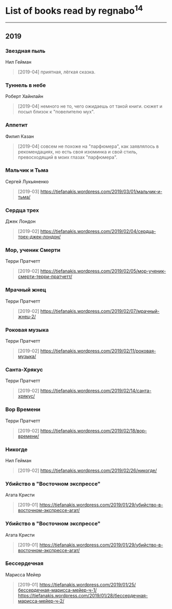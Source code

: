 # List of books read by regnabo<sup>14</sup>
---

## 2019

### Звездная пыль
Нил Гейман
> [2019-04] приятная, лёгкая сказка.


### Туннель в небе
Роберт Хайнлайн
> [2019-04] немного не то, чего ожидаешь от такой книги. сюжет и посыл близок к "повелителю мух".


### Аппетит
Филип Казан
> [2019-04] совсем не похоже на "парфюмера", как заявлялось в рекомендациях, но есть своя изюминка и свой стиль, превосходящий в моих глазах "парфюмера".


### Мальчик и Тьма
Сергей Лукьяненко
> [2019-03] https://tiefanakis.wordpress.com/2019/03/01/мальчик-и-тьма/


### Сердца трех
Джек Лондон
> [2019-02] https://tiefanakis.wordpress.com/2019/02/04/сердца-трех-джек-лондон/


### Мор, ученик Смерти
Терри Пратчетт
> [2019-02] https://tiefanakis.wordpress.com/2019/02/05/мор-ученик-смерти-терри-пратчетт/


### Мрачный жнец
Терри Пратчетт
> [2019-02] https://tiefanakis.wordpress.com/2019/02/07/мрачный-жнец-2/


### Роковая музыка
Терри Пратчетт
> [2019-02] https://tiefanakis.wordpress.com/2019/02/11/роковая-музыка/


### Санта-Хрякус
Терри Пратчетт
> [2019-02] https://tiefanakis.wordpress.com/2019/02/14/санта-хрякус/


### Вор Времени
Терри Пратчетт
> [2019-02] https://tiefanakis.wordpress.com/2019/02/18/вор-времени/


### Никогде
Нил Гейман
> [2019-02] https://tiefanakis.wordpress.com/2019/02/26/никогде/


### Убийство в "Восточном экспрессе"
Агата Кристи
> [2019-01] https://tiefanakis.wordpress.com/2019/01/29/убийство-в-восточном-экспрессе-агат/


### Убийство в "Восточном экспрессе"
Агата Кристи
> [2019-01] https://tiefanakis.wordpress.com/2019/01/29/убийство-в-восточном-экспрессе-агат/


### Бессердечная
Марисса Мейер
> [2019-01] https://tiefanakis.wordpress.com/2019/01/25/бессердечная-марисса-мейер-ч-1/
> https://tiefanakis.wordpress.com/2019/01/28/бессердечная-марисса-мейер-ч-2/



